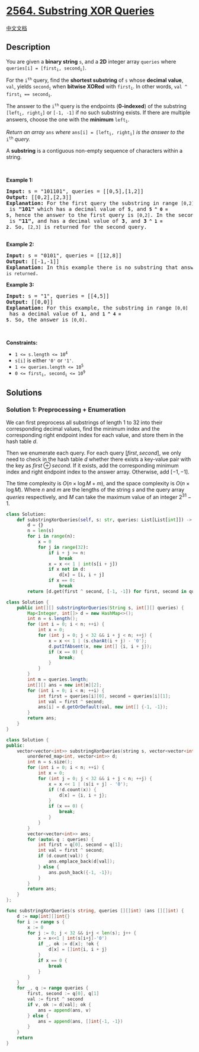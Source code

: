 # [2564. Substring XOR Queries](https://leetcode.com/problems/substring-xor-queries)

[中文文档](./solution/2500-2599/2564.Substring%20XOR%20Queries/README.md)

<!-- tags:Bit Manipulation,Array,Hash Table,String -->

## Description

<p>You are given a <strong>binary string</strong> <code>s</code>, and a <strong>2D</strong> integer array <code>queries</code> where <code>queries[i] = [first<sub>i</sub>, second<sub>i</sub>]</code>.</p>

<p>For the <code>i<sup>th</sup></code> query, find the <strong>shortest substring</strong> of <code>s</code> whose <strong>decimal value</strong>, <code>val</code>, yields <code>second<sub>i</sub></code> when <strong>bitwise XORed</strong> with <code>first<sub>i</sub></code>. In other words, <code>val ^ first<sub>i</sub> == second<sub>i</sub></code>.</p>

<p>The answer to the <code>i<sup>th</sup></code> query is the endpoints (<strong>0-indexed</strong>) of the substring <code>[left<sub>i</sub>, right<sub>i</sub>]</code> or <code>[-1, -1]</code> if no such substring exists. If there are multiple answers, choose the one with the <strong>minimum</strong> <code>left<sub>i</sub></code>.</p>

<p><em>Return an array</em> <code>ans</code> <em>where</em> <code>ans[i] = [left<sub>i</sub>, right<sub>i</sub>]</code> <em>is the answer to the</em> <code>i<sup>th</sup></code> <em>query.</em></p>

<p>A <strong>substring</strong> is a contiguous non-empty sequence of characters within a string.</p>

<p>&nbsp;</p>
<p><strong class="example">Example 1:</strong></p>

<pre>
<strong>Input:</strong> s = &quot;101101&quot;, queries = [[0,5],[1,2]]
<strong>Output:</strong> [[0,2],[2,3]]
<strong>Explanation:</strong> For the first query the substring in range <code>[0,2]</code> is <strong>&quot;101&quot;</strong> which has a decimal value of <strong><code>5</code></strong>, and <strong><code>5 ^ 0 = 5</code></strong>, hence the answer to the first query is <code>[0,2]</code>. In the second query, the substring in range <code>[2,3]</code> is <strong>&quot;11&quot;,</strong> and has a decimal value of <strong>3</strong>, and <strong>3<code> ^ 1 = 2</code></strong>.&nbsp;So, <code>[2,3]</code> is returned for the second query. 

</pre>

<p><strong class="example">Example 2:</strong></p>

<pre>
<strong>Input:</strong> s = &quot;0101&quot;, queries = [[12,8]]
<strong>Output:</strong> [[-1,-1]]
<strong>Explanation:</strong> In this example there is no substring that answers the query, hence <code>[-1,-1] is returned</code>.
</pre>

<p><strong class="example">Example 3:</strong></p>

<pre>
<strong>Input:</strong> s = &quot;1&quot;, queries = [[4,5]]
<strong>Output:</strong> [[0,0]]
<strong>Explanation:</strong> For this example, the substring in range <code>[0,0]</code> has a decimal value of <strong><code>1</code></strong>, and <strong><code>1 ^ 4 = 5</code></strong>. So, the answer is <code>[0,0]</code>.
</pre>

<p>&nbsp;</p>
<p><strong>Constraints:</strong></p>

<ul>
	<li><code>1 &lt;= s.length &lt;= 10<sup>4</sup></code></li>
	<li><code>s[i]</code> is either <code>&#39;0&#39;</code> or <code>&#39;1&#39;</code>.</li>
	<li><code>1 &lt;= queries.length &lt;= 10<sup>5</sup></code></li>
	<li><code>0 &lt;= first<sub>i</sub>, second<sub>i</sub> &lt;= 10<sup>9</sup></code></li>
</ul>

## Solutions

### Solution 1: Preprocessing + Enumeration

We can first preprocess all substrings of length $1$ to $32$ into their corresponding decimal values, find the minimum index and the corresponding right endpoint index for each value, and store them in the hash table $d$.

Then we enumerate each query. For each query $[first, second]$, we only need to check in the hash table $d$ whether there exists a key-value pair with the key as $first \oplus second$. If it exists, add the corresponding minimum index and right endpoint index to the answer array. Otherwise, add $[-1, -1]$.

The time complexity is $O(n \times \log M + m)$, and the space complexity is $O(n \times \log M)$. Where $n$ and $m$ are the lengths of the string $s$ and the query array $queries$ respectively, and $M$ can take the maximum value of an integer $2^{31} - 1$.

<!-- tabs:start -->

```python
class Solution:
    def substringXorQueries(self, s: str, queries: List[List[int]]) -> List[List[int]]:
        d = {}
        n = len(s)
        for i in range(n):
            x = 0
            for j in range(32):
                if i + j >= n:
                    break
                x = x << 1 | int(s[i + j])
                if x not in d:
                    d[x] = [i, i + j]
                if x == 0:
                    break
        return [d.get(first ^ second, [-1, -1]) for first, second in queries]
```

```java
class Solution {
    public int[][] substringXorQueries(String s, int[][] queries) {
        Map<Integer, int[]> d = new HashMap<>();
        int n = s.length();
        for (int i = 0; i < n; ++i) {
            int x = 0;
            for (int j = 0; j < 32 && i + j < n; ++j) {
                x = x << 1 | (s.charAt(i + j) - '0');
                d.putIfAbsent(x, new int[] {i, i + j});
                if (x == 0) {
                    break;
                }
            }
        }
        int m = queries.length;
        int[][] ans = new int[m][2];
        for (int i = 0; i < m; ++i) {
            int first = queries[i][0], second = queries[i][1];
            int val = first ^ second;
            ans[i] = d.getOrDefault(val, new int[] {-1, -1});
        }
        return ans;
    }
}
```

```cpp
class Solution {
public:
    vector<vector<int>> substringXorQueries(string s, vector<vector<int>>& queries) {
        unordered_map<int, vector<int>> d;
        int n = s.size();
        for (int i = 0; i < n; ++i) {
            int x = 0;
            for (int j = 0; j < 32 && i + j < n; ++j) {
                x = x << 1 | (s[i + j] - '0');
                if (!d.count(x)) {
                    d[x] = {i, i + j};
                }
                if (x == 0) {
                    break;
                }
            }
        }
        vector<vector<int>> ans;
        for (auto& q : queries) {
            int first = q[0], second = q[1];
            int val = first ^ second;
            if (d.count(val)) {
                ans.emplace_back(d[val]);
            } else {
                ans.push_back({-1, -1});
            }
        }
        return ans;
    }
};
```

```go
func substringXorQueries(s string, queries [][]int) (ans [][]int) {
	d := map[int][]int{}
	for i := range s {
		x := 0
		for j := 0; j < 32 && i+j < len(s); j++ {
			x = x<<1 | int(s[i+j]-'0')
			if _, ok := d[x]; !ok {
				d[x] = []int{i, i + j}
			}
			if x == 0 {
				break
			}
		}
	}
	for _, q := range queries {
		first, second := q[0], q[1]
		val := first ^ second
		if v, ok := d[val]; ok {
			ans = append(ans, v)
		} else {
			ans = append(ans, []int{-1, -1})
		}
	}
	return
}
```

<!-- tabs:end -->

<!-- end -->
